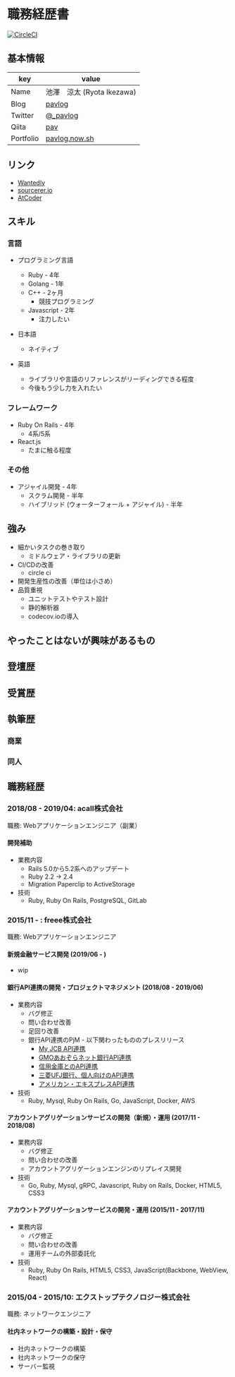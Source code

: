職務経歴書
========

[![CircleCI](https://circleci.com/gh/paveg/curriculum-vitae.svg?style=svg&circle-token=1f5711067cc9f0c3135876e5c5ada301ce1bf0b7)][circleci]

[circleci]: (https://circleci.com/gh/paveg/curriculum-vitae)

## 基本情報

|key|value|
|---|-----|
|Name|池澤　涼太 (Ryota Ikezawa)|
|Blog|[pavlog](https://www.pavlog.tokyo)|
|Twitter|[@_pavlog](https://twitter.com/_pavlog)|
|Qiita|[pav](https://qiita.com/pav)|
|Portfolio|[pavlog.now.sh](https://pavlog.now.sh)|

## リンク

- [Wantedly](https://www.wantedly.com/users/17790213)
- [sourcerer.io](https://sourcerer.io/paveg)
- [AtCoder](https://atcoder.jp/users/pav)

## スキル

### 言語

- プログラミング言語
  - Ruby - 4年
  - Golang - 1年
  - C++ - 2ヶ月
    - 競技プログラミング
  - Javascript - 2年
    - 注力したい

- 日本語
  - ネイティブ
- 英語
  - ライブラリや言語のリファレンスがリーディングできる程度
  - 今後もう少し力を入れたい

### フレームワーク

- Ruby On Rails - 4年
  - 4系/5系
- React.js
  - たまに触る程度

### その他

- アジャイル開発 - 4年
  - スクラム開発 - 半年
  - ハイブリッド (ウォーターフォール + アジャイル) - 半年

## 強み

- 細かいタスクの巻き取り
  - ミドルウェア・ライブラリの更新
- CI/CDの改善
  - circle ci
- 開発生産性の改善（単位は小さめ）
- 品質重視
  - ユニットテストやテスト設計
  - 静的解析器
  - codecov.ioの導入

## やったことはないが興味があるもの

## 登壇歴

## 受賞歴

## 執筆歴

### 商業

### 同人

## 職務経歴

### 2018/08 - 2019/04: acall株式会社

職務: Webアプリケーションエンジニア（副業）

#### 開発補助

- 業務内容
  - Rails 5.0から5.2系へのアップデート
  - Ruby 2.2 -> 2.4
  - Migration Paperclip to ActiveStorage
- 技術
  - Ruby, Ruby On Rails, PostgreSQL, GitLab

### 2015/11 - : freee株式会社

職務: Webアプリケーションエンジニア

#### 新規金融サービス開発 (2019/06 - )

- wip

#### 銀行API連携の開発・プロジェクトマネジメント (2018/08 - 2019/06)

- 業務内容
  - バグ修正
  - 問い合わせ改善
  - 足回り改善
  - 銀行API連携のPjM - 以下関わったもののプレスリリース
    - [My JCB API連携](https://corp.freee.co.jp/news/jcb-freee-9159.html)
    - [GMOあおぞらネット銀行API連携](https://corp.freee.co.jp/news/gmoaozora-api-9124.html)
    - [信用金庫とのAPI連携](https://corp.freee.co.jp/news/shinkin-253-8950.html)
    - [三菱UFJ銀行、個人向けのAPI連携](https://corp.freee.co.jp/news/mufg-api-8934.html)
    - [アメリカン・エキスプレスAPI連携](https://corp.freee.co.jp/news/freee-amex-api-8458.html)
- 技術
  - Ruby, Mysql, Ruby On Rails, Go, JavaScript, Docker, AWS

#### アカウントアグリゲーションサービスの開発（新規）・運用 (2017/11 - 2018/08)

- 業務内容
  - バグ修正
  - 問い合わせの改善
  - アカウントアグリゲーションエンジンのリプレイス開発
- 技術
  - Go, Ruby, Mysql, gRPC, Javascript, Ruby on Rails, Docker, HTML5, CSS3
  
#### アカウントアグリゲーションサービスの開発・運用 (2015/11 - 2017/11)

- 業務内容
  - バグ修正
  - 問い合わせの改善
  - 運用チームの外部委託化
- 技術
  - Ruby, Ruby On Rails, HTML5, CSS3, JavaScript(Backbone, WebView, React)

### 2015/04 - 2015/10: エクストップテクノロジー株式会社

職務: ネットワークエンジニア

#### 社内ネットワークの構築・設計・保守

- 社内ネットワークの構築
- 社内ネットワークの保守
- サーバー監視
